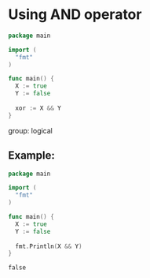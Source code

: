# Using AND operator

```go
package main

import (
  "fmt"
)

func main() {
  X := true
  Y := false
  
  xor := X && Y
}
```


group: logical

## Example: 
```go
package main

import (
  "fmt"
)

func main() {
  X := true
  Y := false
  
  fmt.Println(X && Y)
}
```
```
false

```

